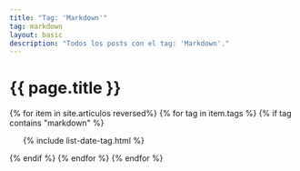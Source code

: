 ```yaml
---
title: "Tag: 'Markdown'"
tag: markdown
layout: basic
description: "Todos los posts con el tag: 'Markdown'."
---
```


<h1>{{ page.title }}</h1>

{% for item in site.articulos reversed%}
{% for tag in item.tags %}
{% if tag contains "markdown" %}
<ul>
    {% include list-date-tag.html %}
</ul>
{% endif %}
{% endfor %}
{% endfor %}
